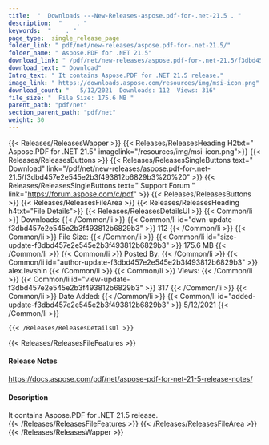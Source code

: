 ```yaml
---
title:  "  Downloads ---New-Releases-aspose.pdf-for-.net-21.5 . " 
description:  "    . " 
keywords:  "    . " 
page_type:  single_release_page
folder_link: " pdf/net/new-releases/aspose.pdf-for-.net-21.5/"
folder_name: " Aspose.PDF for .NET 21.5"
download_link: " /pdf/net/new-releases/aspose.pdf-for-.net-21.5/f3dbd457e2e545e2b3f493812b6829b3"
download_text: " Download"
Intro_text: " It contains Aspose.PDF for .NET 21.5 release."
image_link: " https://downloads.aspose.com/resources/img/msi-icon.png"
download_count: "   5/12/2021  Downloads: 112  Views: 316"
file_size: "  File Size: 175.6 MB "
parent_path: "pdf/net"
section_parent_path: "pdf/net"
weight: 30 
---
```


{{< Releases/ReleasesWapper >}}
  {{< Releases/ReleasesHeading H2txt=" Aspose.PDF for .NET 21.5" imagelink="/resources/img/msi-icon.png">}}
  {{< Releases/ReleasesButtons >}}
    {{< Releases/ReleasesSingleButtons text=" Download" link="/pdf/net/new-releases/aspose.pdf-for-.net-21.5/f3dbd457e2e545e2b3f493812b6829b3%20%20" >}}
    {{< Releases/ReleasesSingleButtons text=" Support Forum " link="https://forum.aspose.com/c/pdf" >}}
  {{< Releases/ReleasesButtons >}}
  {{< Releases/ReleasesFileArea >}}
    {{< Releases/ReleasesHeading h4txt="File Details">}}
    {{< Releases/ReleasesDetailsUl >}}
            {{< Common/li  >}} Downloads: {{< /Common/li >}} 
      {{< Common/li id="dwn-update-f3dbd457e2e545e2b3f493812b6829b3" >}} 112 {{< /Common/li >}} 
      {{< Common/li  >}} File Size: {{< /Common/li >}} 
      {{< Common/li id="size-update-f3dbd457e2e545e2b3f493812b6829b3" >}} 175.6 MB {{< /Common/li >}} 
      {{< Common/li  >}} Posted By: {{< /Common/li >}} 
      {{< Common/li id="author-update-f3dbd457e2e545e2b3f493812b6829b3" >}} alex.levshin {{< /Common/li >}} 
      {{< Common/li  >}} Views: {{< /Common/li >}} 
      {{< Common/li id="view-update-f3dbd457e2e545e2b3f493812b6829b3" >}} 317 {{< /Common/li >}} 
      {{< Common/li  >}} Date Added: {{< /Common/li >}} 
      {{< Common/li id="added-update-f3dbd457e2e545e2b3f493812b6829b3" >}} 5/12/2021 {{< /Common/li >}} 

    {{< /Releases/ReleasesDetailsUl >}}

  {{< Releases/ReleasesFileFeatures >}}
      <h4>Release Notes</h4><div><a href="https://docs.aspose.com/pdf/net/aspose-pdf-for-net-21-5-release-notes/">https://docs.aspose.com/pdf/net/aspose-pdf-for-net-21-5-release-notes/</a></div><h4>Description</h4><div class="HTMLDescription">It contains Aspose.PDF for .NET 21.5 release.</div>
  {{< /Releases/ReleasesFileFeatures >}}
 {{< /Releases/ReleasesFileArea >}}
{{< /Releases/ReleasesWapper >}}


